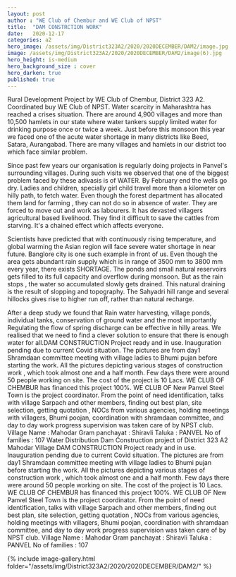 ```yaml
---
layout: post
author : "WE Club of Chembur and WE Club of NPST"
title:  "DAM CONSTRCTION WORK"
date:   2020-12-17
categories: a2
hero_image: /assets/img/District323A2/2020/2020DECEMBER/DAM2/image.jpg
image: /assets/img/District323A2/2020/2020DECEMBER/DAM2/image(6).jpg
hero_height: is-medium
hero_background_size : cover
hero_darken: true
published: true
---
```


Rural Development Project by WE Club of Chembur, District 323 A2. Coordinated buy WE Club of NPST. Water scarcity in Maharashtra has reached a crises situation. There are around 4,900 villages and more
than 10,500 hamlets in our state where water tankers supply limited water for drinking purpose once or
twice a week. Just before this monsoon this year we faced one of the acute water shortage in many
districts like Beed, Satara, Aurangabad. There are many villages and hamlets in our district too which
face similar problem.

Since past few years our organisation is regularly doing projects in Panvel's surrounding villages. During such visits we observed that one of the biggest problem faced by these adivasis is of WATER. By February end the wells go dry. Ladies and children, specially girl child travel more than a kilometer on hilly path, to fetch water.
Even though the forest department has allocated them land for farming , they can not do so in absence
of water. They are forced to move out and work as labourers. It has devasted villagers agricultural
based livelihood. They find it difficult to save the cattles from starving. It's a chained effect which
affects everyone.


Scientists have predicted that with continuously rising temperature, and global warming the Asian
region will face severe water shortage in near future. Banglore city is one such example in front of us.
Even though the area gets abundant rain supply which is in range of 3500 mm to 3800 mm every year,
there exists SHORTAGE. The ponds and small natural reservoirs gets filled to its full capacity and
overflow during monsoon. But as the rain stops , the water so accumulated slowly gets drained. This
natural draining is the result of slopping and topography. The Sahyadri hill range and several hillocks gives rise to higher run off, rather than natural recharge.



After a deep study we found that Rain water harvesting, village ponds, individual tanks, conservation of ground water and the most importantly Regulating the flow of spring discharge can be effective in 
hilly areas. We realised that we need to find a clever solution to ensure that there is enough water for all.DAM CONSTRUCTION
Project ready and in use. Inauguration pending due to current Covid situation.
 The pictures are from day1
Shramdaan committee meeting with village ladies to Bhumi pujan before starting the work.
All the pictures depicting various stages of construction work , which took almost one and a half month. Few days there were around 50 people working on site.
The cost of the project is 10 Lacs.
WE CLUB OF CHEMBUR has financed this project 100%.
WE CLUB OF New Panvel Steel Town is the project coordinator. 
From the point of need identification, talks with village Sarpach and other members, finding out best plan,  site selection,  getting quotation , NOCs from various agencies, holding meetings with villagers, Bhumi poojan, coordination with shramdaan committee, and day to day work progress supervision was taken care of by NPST club.
 Village Name : Mahodar
Gram panchayat : Shiravli
Taluka : PANVEL
No of families : 107
Water Distribution Dam Construction project of District 323 A2
Mahodar Village
DAM CONSTRUCTION
Project ready and in use. Inauguration pending due to current Covid situation.
 The pictures are from day1
Shramdaan committee meeting with village ladies to Bhumi pujan before starting the work.
All the pictures depicting various stages of construction work , which took almost one and a half month. Few days there were around 50 people working on site.
The cost of the project is 10 Lacs.
WE CLUB OF CHEMBUR has financed this project 100%.
WE CLUB OF New Panvel Steel Town is the project coordinator. 
From the point of need identification, talks with village Sarpach and other members, finding out best plan,  site selection,  getting quotation , NOCs from various agencies, holding meetings with villagers, Bhumi poojan, coordination with shramdaan committee, and day to day work progress supervision was taken care of by NPST club.
 Village Name : Mahodar
Gram panchayat : Shiravli
Taluka : PANVEL
No of families : 107

{% include image-gallery.html folder="/assets/img/District323A2/2020/2020DECEMBER/DAM2/" %}
